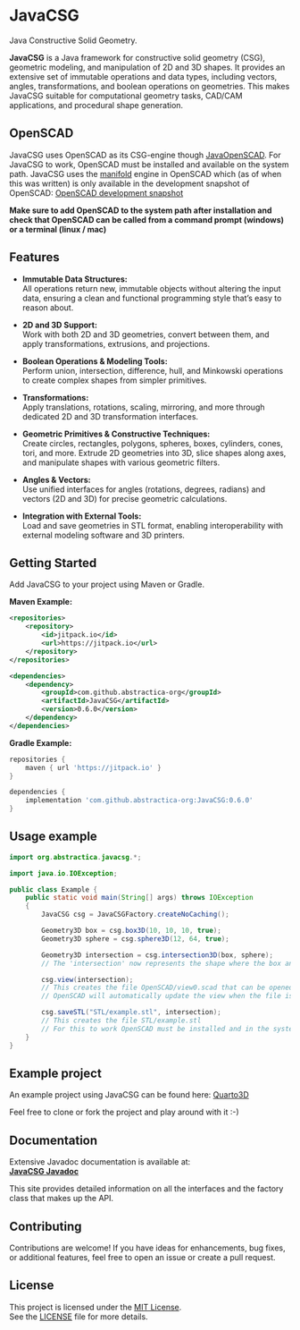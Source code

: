 # JavaCSG
Java Constructive Solid Geometry. 

**JavaCSG** is a Java framework for constructive solid geometry (CSG), geometric modeling, and manipulation of 2D and 3D shapes. It provides an extensive set of immutable operations and data types, including vectors, angles, transformations, and boolean operations on geometries. This makes JavaCSG suitable for computational geometry tasks, CAD/CAM applications, and procedural shape generation.

## OpenSCAD
JavaCSG uses OpenSCAD as its CSG-engine though [JavaOpenSCAD](https://github.com/abstractica-org/JavaOpenSCAD). For JavaCSG to work, OpenSCAD must be installed and available on the system path. JavaCSG uses the [manifold](https://github.com/elalish/manifold) engine in OpenSCAD which (as of when this was written) is only available in the development snapshot of OpenSCAD:
[OpenSCAD development snapshot](https://openscad.org/downloads.html#snapshots)

**Make sure to add OpenSCAD to the system path after installation and check that OpenSCAD can be called from a command prompt (windows) or a terminal (linux / mac)**

## Features

- **Immutable Data Structures:**  
  All operations return new, immutable objects without altering the input data, ensuring a clean and functional programming style that’s easy to reason about.

- **2D and 3D Support:**  
  Work with both 2D and 3D geometries, convert between them, and apply transformations, extrusions, and projections.

- **Boolean Operations & Modeling Tools:**  
  Perform union, intersection, difference, hull, and Minkowski operations to create complex shapes from simpler primitives.

- **Transformations:**  
  Apply translations, rotations, scaling, mirroring, and more through dedicated 2D and 3D transformation interfaces.

- **Geometric Primitives & Constructive Techniques:**  
  Create circles, rectangles, polygons, spheres, boxes, cylinders, cones, tori, and more. Extrude 2D geometries into 3D, slice shapes along axes, and manipulate shapes with various geometric filters.

- **Angles & Vectors:**  
  Use unified interfaces for angles (rotations, degrees, radians) and vectors (2D and 3D) for precise geometric calculations.

- **Integration with External Tools:**  
  Load and save geometries in STL format, enabling interoperability with external modeling software and 3D printers.

## Getting Started

Add JavaCSG to your project using Maven or Gradle.

**Maven Example:**

```xml
<repositories>
    <repository>
        <id>jitpack.io</id>
        <url>https://jitpack.io</url>
    </repository>
</repositories>

<dependencies>
    <dependency>
        <groupId>com.github.abstractica-org</groupId>
        <artifactId>JavaCSG</artifactId>
        <version>0.6.0</version>
    </dependency>
</dependencies>
```

**Gradle Example:**

```gradle
repositories {
    maven { url 'https://jitpack.io' }
}

dependencies {
    implementation 'com.github.abstractica-org:JavaCSG:0.6.0'
}
```

## Usage example
```java
import org.abstractica.javacsg.*;

import java.io.IOException;

public class Example {
    public static void main(String[] args) throws IOException
    {
        JavaCSG csg = JavaCSGFactory.createNoCaching();

        Geometry3D box = csg.box3D(10, 10, 10, true);
        Geometry3D sphere = csg.sphere3D(12, 64, true);

        Geometry3D intersection = csg.intersection3D(box, sphere);
        // The 'intersection' now represents the shape where the box and sphere overlap.

        csg.view(intersection);
        // This creates the file OpenSCAD/view0.scad that can be opened with OpenSCAD
        // OpenSCAD will automatically update the view when the file is saved

        csg.saveSTL("STL/example.stl", intersection);
        // This creates the file STL/example.stl
        // For this to work OpenSCAD must be installed and in the system path
    }
}
```

## Example project

An example project using JavaCSG can be found here: [Quarto3D](https://github.com/abstractica-org/Quarto3D)

Feel free to clone or fork the project and play around with it :-)

## Documentation

Extensive Javadoc documentation is available at:  
**[JavaCSG Javadoc](https://abstractica-org.github.io/JavaCSG)**

This site provides detailed information on all the interfaces and the factory class that makes up the API.

## Contributing

Contributions are welcome! If you have ideas for enhancements, bug fixes, or additional features, feel free to open an issue or create a pull request.

## License

This project is licensed under the [MIT License](LICENSE).  
See the [LICENSE](LICENSE) file for more details.



